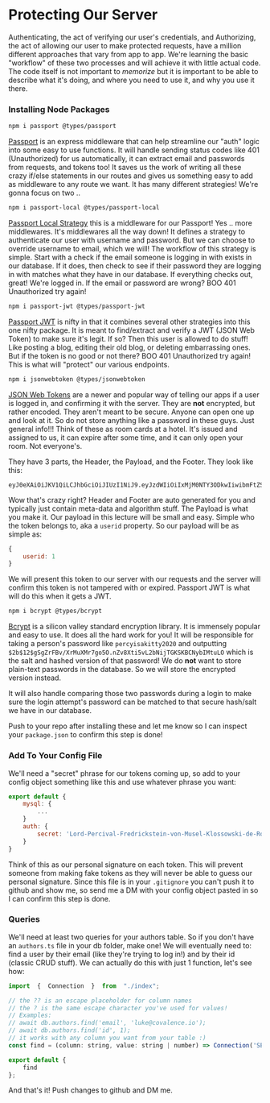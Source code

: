 # Protecting Our Server

Authenticating, the act of verifying our user's credentials, and Authorizing, the act of allowing our user to make protected requests, have a million different approaches that vary from app to app.  We're learning the basic "workflow" of these two processes and will achieve it with little actual code.  The code itself is not important to *memorize* but it is important to be able to describe what it's doing, and where you need to use it, and why you use it there.

### Installing Node Packages

```bash
npm i passport @types/passport
```
[Passport](http://www.passportjs.org/) is an express middleware that can help streamline our "auth" logic into some easy to use functions.  It will handle sending status codes like 401 (Unauthorized) for us automatically, it can extract email and passwords from requests, and tokens too!  It saves us the work of writing all these crazy if/else statements in our routes and gives us something easy to add as middleware to any route we want.  It has many different strategies!  We're gonna focus on two ..
<br />
```bash
npm i passport-local @types/passport-local
```
[Passport Local Strategy](http://www.passportjs.org/packages/passport-local/) this is a middleware for our Passport!  Yes .. more middlewares.  It's middlewares all the way down!  It defines a strategy to authenticate our user with username and password.  But we can choose to override username to email, which we will!  The workflow of this strategy is simple.  Start with a check if the email someone is logging in with exists in our database.  If it does, then check to see if their password they are logging in with matches what they have in our database.  If everything checks out, great!  We're logged in.  If the email or password are wrong?  BOO 401 Unauthorized try again!
<br />
```bash
npm i passport-jwt @types/passport-jwt
```
[Passport JWT](http://www.passportjs.org/packages/passport-jwt/) is nifty in that it combines several other strategies into this one nifty package.  It is meant to find/extract and verify a JWT (JSON Web Token) to make sure it's legit.  If so?  Then this user is allowed to do stuff!  Like posting a blog, editing their old blog, or deleting embarrassing ones.  But if the token is no good or not there?  BOO 401 Unauthorized try again!  This is what will "protect" our various endpoints.
<br />
```bash
npm i jsonwebtoken @types/jsonwebtoken
```
[JSON Web Tokens](https://www.jsonwebtoken.io/) are a newer and popular way of telling our apps if a user is logged in, and confirming it with the server.  They are **not** encrypted, but rather encoded.  They aren't meant to be secure.  Anyone can open one up and look at it.  So do not store anything like a password in these guys.  Just general info!!!  Think of these as room cards at a hotel.  It's issued and assigned to us, it can expire after some time, and it can only open your room.  Not everyone's.  

They have 3 parts, the Header, the Payload, and the Footer.  They look like this:
```
eyJ0eXAiOiJKV1QiLCJhbGciOiJIUzI1NiJ9.eyJzdWIiOiIxMjM0NTY3ODkwIiwibmFtZSI6IkpvaG4gRG9lIiwiYWRtaW4iOnRydWUsImp0aSI6ImZmYWVjNTE4LTFlZjgtNGViZS04NTExLTVkNjRkOWIwY2Q5NSIsImlhdCI6MTU5ODAzMjQ5MywiZXhwIjoxNTk4MDM2MDkzfQ.LLmYQ8u9AqfhklNQy0aGGIRCehjDbg8vCaJXJ3gm5YI
```
Wow that's crazy right?  Header and Footer are auto generated for you and typically just contain meta-data and algorithm stuff.  The Payload is what you make it.  Our payload in this lecture will be small and easy.  Simple who the token belongs to, aka a `userid` property.  So our payload will be as simple as:
```js
{
	userid: 1
}
```
We will present this token to our server with our requests and the server will confirm this token is not tampered with or expired.  Passport JWT is what will do this when it gets a JWT.
<br />
```bash
npm i bcrypt @types/bcrypt
```
[Bcrypt](https://www.npmjs.com/package/bcrypt) is a silicon valley standard encryption library.  It is immensely popular and easy to use.  It does all the hard work for you!  It will be responsible for taking a person's password like `percyisakitty2020` and outputting `$2b$12$gSgZrFBv/XrMuXMr7go5O.nZv8Xti5vL2bNijTGKSKBCNybIMtuLO` which is the salt and hashed version of that password!  We do **not** want to store plain-text passwords in the database.  So we will store the encrypted version instead.  

It will also handle comparing those two passwords during a login to make sure the login attempt's password can be matched to that secure hash/salt we have in our database.  

Push to your repo after installing these and let me know so I can inspect your `package.json` to confirm this step is done!  

### Add To Your Config File

We'll need a "secret" phrase for our tokens coming up, so add to your config object something like this and use whatever phrase you want:
```js
export default {
	mysql: { 
		...
	}
	auth: {
		secret: 'Lord-Percival-Fredrickstein-von-Musel-Klossowski-de-Rolo-III'
	}
}
```
Think of this as our personal signature on each token.  This will prevent someone from making fake tokens as they will never be able to guess our personal signature.  Since this file is in your `.gitignore` you can't push it to github and show me, so send me a DM with your config object pasted in so I can confirm this step is done.

### Queries

We'll need at least two queries for your authors table.  So if you don't have an `authors.ts` file in your db folder, make one!  We will eventually need to: find a user by their email (like they're trying to log in!) and by their id (classic CRUD stuff).  We can actually do this with just 1 function, let's see how:
```js
import  {  Connection  }  from  "./index";

// the ?? is an escape placeholder for column names
// the ? is the same escape character you've used for values!
// Examples:
// await db.authors.find('email', 'luke@covalence.io');
// await db.authors.find('id', 1);
// it works with any column you want from your table :)
const find = (column: string, value: string | number) => Connection('SELECT * FROM authors WHERE ?? = ?', [column, value]);

export default {
	find
};
```

And that's it!  Push changes to github and DM me.